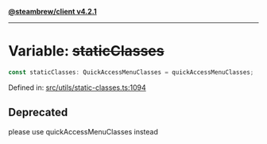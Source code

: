 [**@steambrew/client v4.2.1**](../README.md)

***

# Variable: ~~staticClasses~~

```ts
const staticClasses: QuickAccessMenuClasses = quickAccessMenuClasses;
```

Defined in: [src/utils/static-classes.ts:1094](https://github.com/shdwmtr/plugutil/blob/b52230e3bd417b9353d983856323dee8a90c4f70/client/src/utils/static-classes.ts#L1094)

## Deprecated

please use quickAccessMenuClasses instead
